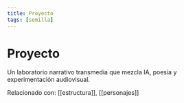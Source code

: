 ```yaml
---
title: Proyecto
tags: [semilla]
---
```


# Proyecto

Un laboratorio narrativo transmedia que mezcla IA, poesía y experimentación audiovisual.

Relacionado con: [[estructura]], [[personajes]]
